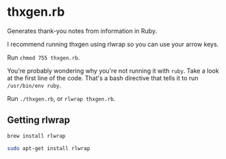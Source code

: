 # thxgen.rb
Generates thank-you notes from information in Ruby.

I recommend running thxgen using rlwrap so you can use your arrow keys.

Run `chmod 755 thxgen.rb`.

You're probably wondering why you're not running it with `ruby`. Take a look at the first line of the code. That's a bash directive that tells it to run `/usr/bin/env ruby`.

Run `./thxgen.rb`, or `rlwrap thxgen.rb`.

## Getting rlwrap
```bash
brew install rlwrap
```
```bash
sudo apt-get install rlwrap
```
